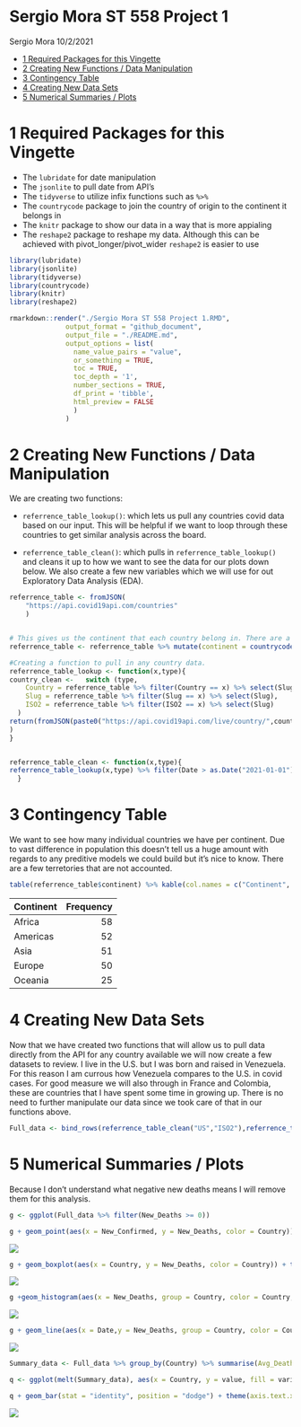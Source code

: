 Sergio Mora ST 558 Project 1
================
Sergio Mora
10/2/2021

  - [1 Required Packages for this
    Vingette](#required-packages-for-this-vingette)
  - [2 Creating New Functions / Data
    Manipulation](#creating-new-functions--data-manipulation)
  - [3 Contingency Table](#contingency-table)
  - [4 Creating New Data Sets](#creating-new-data-sets)
  - [5 Numerical Summaries / Plots](#numerical-summaries--plots)

# 1 Required Packages for this Vingette

  - The `lubridate` for date manipulation
  - The `jsonlite` to pull date from API’s
  - The `tidyverse` to utilize infix functions such as `%>%`
  - The `countrycode` package to join the country of origin to the
    continent it belongs in
  - The `knitr` package to show our data in a way that is more appialing
  - The `reshape2` package to reshape my data. Although this can be
    achieved with pivot\_longer/pivot\_wider `reshape2` is easier to use

<!-- end list -->

``` r
library(lubridate)
library(jsonlite)
library(tidyverse)
library(countrycode)
library(knitr)
library(reshape2)
```

``` r
rmarkdown::render("./Sergio Mora ST 558 Project 1.RMD", 
              output_format = "github_document", 
              output_file = "./README.md",
              output_options = list(
                name_value_pairs = "value",
                or_something = TRUE,
                toc = TRUE,
                toc_depth = '1',
                number_sections = TRUE,
                df_print = 'tibble',
                html_preview = FALSE
                )
              )
```

# 2 Creating New Functions / Data Manipulation

We are creating two functions:

  - `referrence_table_lookup()`: which lets us pull any countries covid
    data based on our input. This will be helpful if we want to loop
    through these countries to get similar analysis across the board.

  - `referrence_table_clean()`: which pulls in
    `referrence_table_lookup()` and cleans it up to how we want to see
    the data for our plots down below. We also create a few new
    variables which we will use for out Exploratory Data Analysis (EDA).

<!-- end list -->

``` r
referrence_table <- fromJSON(
    "https://api.covid19api.com/countries"
    )


# This gives us the continent that each country belong in. There are a few exception that this function does not count for, we will not acocunt for these manually since we are not looking at these individually and because my geography skills are awful.
referrence_table <- referrence_table %>% mutate(continent = countrycode(sourcevar = referrence_table[, "Slug"], origin = "country.name", destination = "continent"))

#Creating a function to pull in any country data.
referrence_table_lookup <- function(x,type){
country_clean <-   switch (type,
    Country = referrence_table %>% filter(Country == x) %>% select(Slug),
    Slug = referrence_table %>% filter(Slug == x) %>% select(Slug),
    ISO2 = referrence_table %>% filter(ISO2 == x) %>% select(Slug)
  )
return(fromJSON(paste0("https://api.covid19api.com/live/country/",country_clean,"/status/confirmed"))
)
}


referrence_table_clean <- function(x,type){
referrence_table_lookup(x,type) %>% filter(Date > as.Date("2021-01-01")) %>% group_by(Country,Date) %>% summarise(sum_of_Confirmed = sum(Confirmed),sum_of_Deaths = sum(Deaths),sum_of_Active = sum(Active))  %>% mutate(New_Confirmed = (sum_of_Confirmed - lag(sum_of_Confirmed)),New_Deaths = (sum_of_Deaths - lag(sum_of_Deaths)),New_Active = (sum_of_Active - lag(sum_of_Active)),Date = ymd_hms(Date))
  }
```

# 3 Contingency Table

We want to see how many individual countries we have per continent. Due
to vast difference in population this doesn’t tell us a huge amount with
regards to any preditive models we could build but it’s nice to know.
There are a few terretories that are not accounted.

``` r
table(referrence_table$continent) %>% kable(col.names = c("Continent", "Frequency"))
```

| Continent | Frequency |
| :-------- | --------: |
| Africa    |        58 |
| Americas  |        52 |
| Asia      |        51 |
| Europe    |        50 |
| Oceania   |        25 |

# 4 Creating New Data Sets

Now that we have created two functions that will allow us to pull data
directly from the API for any country available we will now create a few
datasets to review. I live in the U.S. but I was born and raised in
Venezuela. For this reason I am currous how Venezuela compares to the
U.S. in covid cases. For good measure we will also through in France and
Colombia, these are countries that I have spent some time in growing up.
There is no need to further manipulate our data since we took care of
that in our functions above.

``` r
Full_data <- bind_rows(referrence_table_clean("US","ISO2"),referrence_table_clean("venezuela","Slug"),referrence_table_clean("France","Country"),referrence_table_clean("Colombia","Country"))
```

# 5 Numerical Summaries / Plots

Because I don’t understand what negative new deaths means I will remove
them for this analysis.

``` r
g <- ggplot(Full_data %>% filter(New_Deaths >= 0))

g + geom_point(aes(x = New_Confirmed, y = New_Deaths, color = Country)) + geom_smooth(aes(x = New_Confirmed, y = New_Deaths),method = "lm") + labs(title = "Scatter plot of New Confirmed cases Vs New Deaths along with a linear model.", caption = "There is a clear positive correlation.") + ylab("New Deaths") + xlab("New Confirmed")
```

![](README_files/figure-gfm/unnamed-chunk-6-1.png)<!-- -->

``` r
g + geom_boxplot(aes(x = Country, y = New_Deaths, color = Country)) + theme(axis.text.x = element_text(angle = -15,hjust = -.1)) + labs(title = "Box Plot between Country and New Deaths", caption = "We see a few outliers") + ylab("New Deaths") + xlab("")
```

![](README_files/figure-gfm/unnamed-chunk-6-2.png)<!-- -->

``` r
g +geom_histogram(aes(x = New_Deaths, group = Country, color = Country, y = ..density..), position = "dodge") + stat_density(aes(x = New_Deaths),geom = "line", color = "green") + labs(title = "Density histogram of New Deaths with a distribution line overlayed", caption = "Clearly Right skewed moth days days we had 'low' number of new deaths") + xlab("New Confirmed")
```

![](README_files/figure-gfm/unnamed-chunk-6-3.png)<!-- -->

``` r
g + geom_line(aes(x = Date,y = New_Deaths, group = Country, color = Country)) + labs(title = "New Confimed cases by country", caption = "Clear spikes that seem to lign up with our outliers") + ylab("Newly Confirmed Deaths")
```

![](README_files/figure-gfm/unnamed-chunk-6-4.png)<!-- -->

``` r
Summary_data <- Full_data %>% group_by(Country) %>% summarise(Avg_Deaths = mean(New_Deaths, na.rm = TRUE), Avg_Confirmed = mean(New_Confirmed, na.rm = TRUE))

q <- ggplot(melt(Summary_data), aes(x = Country, y = value, fill = variable, color = variable))

q + geom_bar(stat = "identity", position = "dodge") + theme(axis.text.x = element_text(angle = -15,hjust = -.1)) + labs(title = "Average cases VS Average Deaths by country", caption = "We see only a 'small' percentage of cases are dying on average") + ylab("Average cases Confirmed or Dead") + xlab("")
```

![](README_files/figure-gfm/unnamed-chunk-6-5.png)<!-- -->

